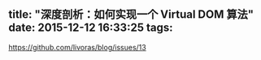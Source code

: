 title: "深度剖析：如何实现一个 Virtual DOM 算法"
date: 2015-12-12 16:33:25
tags:
---
https://github.com/livoras/blog/issues/13